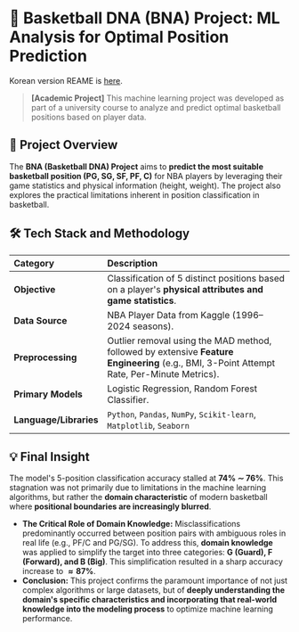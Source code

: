 # 🏀 Basketball DNA (BNA) Project: ML Analysis for Optimal Position Prediction

Korean version REAME is [here](./README.ko.md).

> **[Academic Project]** This machine learning project was developed as part of a university course to analyze and predict optimal basketball positions based on player data.

## 🌟 Project Overview

The **BNA (Basketball DNA) Project** aims to **predict the most suitable basketball position (PG, SG, SF, PF, C)** for NBA players by leveraging their game statistics and physical information (height, weight). The project also explores the practical limitations inherent in position classification in basketball.

## 🛠️ Tech Stack and Methodology

| Category | Description |
| :--- | :--- |
| **Objective** | Classification of 5 distinct positions based on a player's **physical attributes and game statistics**. |
| **Data Source** | NBA Player Data from Kaggle (1996–2024 seasons). |
| **Preprocessing**| Outlier removal using the MAD method, followed by extensive **Feature Engineering** (e.g., BMI, 3-Point Attempt Rate, Per-Minute Metrics). |
| **Primary Models**| Logistic Regression, Random Forest Classifier. |
| **Language/Libraries** | `Python`, `Pandas`, `NumPy`, `Scikit-learn`, `Matplotlib`, `Seaborn` |

## 💡 Final Insight

The model's 5-position classification accuracy stalled at **74% $\sim$ 76%**. This stagnation was not primarily due to limitations in the machine learning algorithms, but rather the **domain characteristic** of modern basketball where **positional boundaries are increasingly blurred**.

* **The Critical Role of Domain Knowledge:** Misclassifications predominantly occurred between position pairs with ambiguous roles in real life (e.g., PF/C and PG/SG). To address this, **domain knowledge** was applied to simplify the target into three categories: **G (Guard), F (Forward), and B (Big)**. This simplification resulted in a sharp accuracy increase to **$\approx 87\%$**.
* **Conclusion:** This project confirms the paramount importance of not just complex algorithms or large datasets, but of **deeply understanding the domain's specific characteristics and incorporating that real-world knowledge into the modeling process** to optimize machine learning performance.

